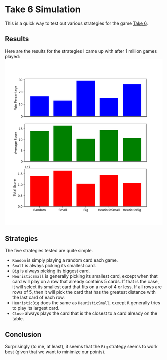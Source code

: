 # Take 6 Simulation
This is a quick way to test out various strategies for the game [Take 6](https://en.wikipedia.org/wiki/6_Nimmt!).

## Results
Here are the results for the strategies I came up with after 1 million games played:
![Results](results.png)

## Strategies
The five strategies tested are quite simple.
* `Random` is simply playing a random card each game.
* `Small` is always picking its smallest card.
* `Big` is always picking its biggest card.
* `HeuristicSmall` is generally picking its smallest card, except when that card will play on a row that already contains 5 cards. If that is the case, it will select its smallest card that fits on a row of 4 or less. If all rows are rows of 5, then it will pick the card that has the greatest distance with the last card of each row.
* `HeuristicBig` does the same as `HeuristicSmall`, except it generally tries to play its largest card.
* `Close` always plays the card that is the closest to a card already on the table.

## Conclusion
Surprisingly (to me, at least), it seems that the `Big` strategy seems to work best (given that we want to minimize our points).
